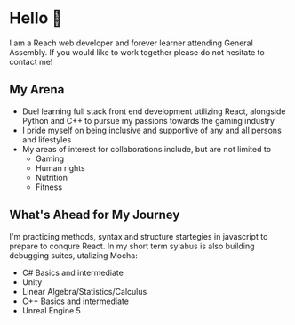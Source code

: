 <h1>Hello 🤘</h1>

<p>I am a Reach web developer and forever learner attending General Assembly. If you would like to work together please do not hesitate to contact me!</p>

<h2>My Arena</h2>
<ul>
<li>Duel learning full stack front end development utilizing React, alongside Python and C++ to pursue my passions towards the gaming industry</li>
<li>I pride myself on being inclusive and supportive of any and all persons and lifestyles</li>
<li>My areas of interest for collaborations include, but are not limited to
<ul><li>Gaming</li>
<li>Human rights</li>
<li>Nutrition</li>
<li>Fitness</li>
</ul>
</ul>

<h2>What's Ahead for My Journey</h2>
I'm practicing methods, syntax and structure startegies in javascript to prepare to conqure React. In my short term sylabus is also building debugging suites, utalizing Mocha:
<ul>
<li>C# Basics and intermediate</li>
<li>Unity</li>
<li>Linear Algebra/Statistics/Calculus</li>
<li>C++ Basics and intermediate</li>
<li>Unreal Engine 5</li
</ul>

